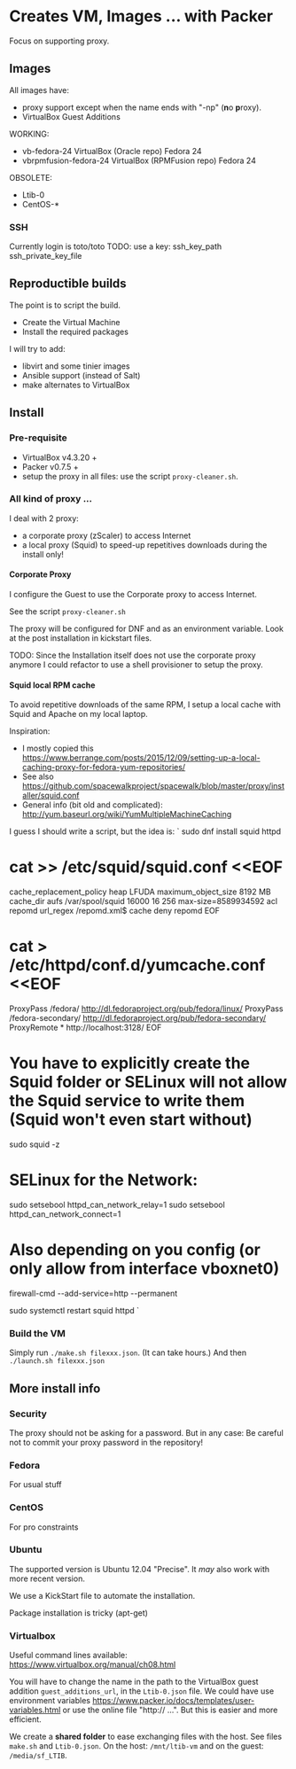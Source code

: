 # Creates VM, Images ... with Packer 

Focus on supporting proxy.

## Images

All images have: 
- proxy support except when the name ends with "-np" (**n**o **p**roxy).
- VirtualBox Guest Additions

WORKING:
- vb-fedora-24 VirtualBox (Oracle repo)  Fedora 24 
- vbrpmfusion-fedora-24 VirtualBox (RPMFusion repo)  Fedora 24 


OBSOLETE:
- Ltib-0
- CentOS-\*

### SSH

Currently login is toto/toto 
TODO: use a key: ssh_key_path ssh_private_key_file

## Reproductible builds

The point is to script the build.
- Create the Virtual Machine
- Install the required packages

I will try to add:
- libvirt and some tinier images
- Ansible support (instead of Salt)
- make alternates to VirtualBox



## Install
### Pre-requisite
 
- VirtualBox v4.3.20 +
- Packer v0.7.5 +
- setup the proxy in all files: use the script `proxy-cleaner.sh`.
 
### All kind of proxy ...

I deal with 2 proxy:
- a corporate proxy (zScaler) to access Internet
- a local proxy (Squid) to speed-up repetitives downloads during the install only!

#### Corporate Proxy

I configure the Guest to use the Corporate proxy to access Internet.

See the script `proxy-cleaner.sh`

The proxy will be configured for DNF and as an environment variable. Look at the post installation in kickstart files.

TODO: Since the Installation itself does not use the corporate proxy anymore I could refactor to use a shell provisioner to setup the proxy.

#### Squid local RPM cache

To avoid repetitive downloads of the same RPM, I setup a local cache with Squid and Apache on my local laptop.

Inspiration:
- I mostly copied this https://www.berrange.com/posts/2015/12/09/setting-up-a-local-caching-proxy-for-fedora-yum-repositories/
- See also https://github.com/spacewalkproject/spacewalk/blob/master/proxy/installer/squid.conf
- General info (bit old and complicated): http://yum.baseurl.org/wiki/YumMultipleMachineCaching

I guess I should write a script, but the idea is:
`
sudo dnf install squid httpd

# cat >> /etc/squid/squid.conf <<EOF
cache_replacement_policy heap LFUDA
maximum_object_size 8192 MB
cache_dir aufs /var/spool/squid 16000 16 256 max-size=8589934592
acl repomd url_regex /repomd\.xml$
cache deny repomd
EOF

# cat > /etc/httpd/conf.d/yumcache.conf <<EOF
ProxyPass /fedora/ http://dl.fedoraproject.org/pub/fedora/linux/
ProxyPass /fedora-secondary/ http://dl.fedoraproject.org/pub/fedora-secondary/
ProxyRemote * http://localhost:3128/
EOF

# You have to explicitly create the Squid folder or SELinux will not allow the Squid service to write them (Squid won't even start without)
sudo squid -z

# SELinux for the Network:
sudo setsebool httpd_can_network_relay=1
sudo setsebool httpd_can_network_connect=1

# Also depending on you config (or only allow from interface vboxnet0)
firewall-cmd --add-service=http --permanent

sudo systemctl restart squid httpd
`

### Build the VM
 
Simply run `./make.sh filexxx.json`. (It can take hours.)
And then `./launch.sh filexxx.json`

## More install info
 
### Security
 
The proxy should not be asking for a password.  But in any case: Be careful not to commit your proxy password in the repository!


### Fedora

For usual stuff

### CentOS

For pro constraints

### Ubuntu

The supported version is Ubuntu 12.04 "Precise".  It *may* also work with more recent version.

We use a KickStart file to automate the installation.

Package installation is tricky (apt-get)

### Virtualbox

Useful command lines available: https://www.virtualbox.org/manual/ch08.html

You will have to change the name in the path to the VirtualBox guest addition `guest_additions_url`, in the `Ltib-0.json` file.
We could have use environment variables https://www.packer.io/docs/templates/user-variables.html or use the online file "http:// ...". But this is easier and more efficient.

We create a **shared folder** to ease exchanging files with the host. See files `make.sh` and `Ltib-0.json`.
On the host: `/mnt/ltib-vm` and on the guest: `/media/sf_LTIB`.


